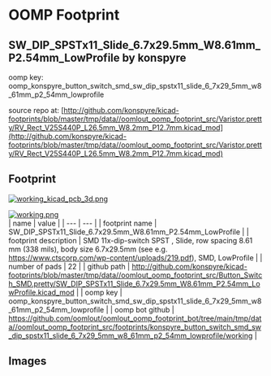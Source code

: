 # OOMP Footprint  
## SW_DIP_SPSTx11_Slide_6.7x29.5mm_W8.61mm_P2.54mm_LowProfile  by konspyre  
  
oomp key: oomp_konspyre_button_switch_smd_sw_dip_spstx11_slide_6_7x29_5mm_w8_61mm_p2_54mm_lowprofile  
  
source repo at: [http://github.com/konspyre/kicad-footprints/blob/master/tmp/data//oomlout_oomp_footprint_src/Varistor.pretty/RV_Rect_V25S440P_L26.5mm_W8.2mm_P12.7mm.kicad_mod](http://github.com/konspyre/kicad-footprints/blob/master/tmp/data//oomlout_oomp_footprint_src/Varistor.pretty/RV_Rect_V25S440P_L26.5mm_W8.2mm_P12.7mm.kicad_mod)  
## Footprint  
  
[![working_kicad_pcb_3d.png](working_kicad_pcb_3d_600.png)](working_kicad_pcb_3d.png)  
  
[![working.png](working_600.png)](working.png)  
| name | value | 
| --- | --- | 
| footprint name | SW_DIP_SPSTx11_Slide_6.7x29.5mm_W8.61mm_P2.54mm_LowProfile | 
| footprint description | SMD 11x-dip-switch SPST , Slide, row spacing 8.61 mm (338 mils), body size 6.7x29.5mm (see e.g. https://www.ctscorp.com/wp-content/uploads/219.pdf), SMD, LowProfile | 
| number of pads | 22 | 
| github path | http://github.com/konspyre/kicad-footprints/blob/master/tmp/data//oomlout_oomp_footprint_src/Button_Switch_SMD.pretty/SW_DIP_SPSTx11_Slide_6.7x29.5mm_W8.61mm_P2.54mm_LowProfile.kicad_mod | 
| oomp key | oomp_konspyre_button_switch_smd_sw_dip_spstx11_slide_6_7x29_5mm_w8_61mm_p2_54mm_lowprofile | 
| oomp bot github | https://github.com/oomlout/oomlout_oomp_footprint_bot/tree/main/tmp/data//oomlout_oomp_footprint_src/footprints/konspyre_button_switch_smd_sw_dip_spstx11_slide_6_7x29_5mm_w8_61mm_p2_54mm_lowprofile/working | 
## Images  
